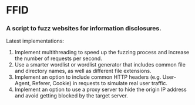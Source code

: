 # FFID
### A script to fuzz websites for information disclosures.
Latest implementations:
  1.  Implement multithreading to speed up the fuzzing process and increase the number of requests per second.
  2.  Use a smarter wordlist or wordlist generator that includes common file and directory names, as well as different file extensions.
  3.  Implement an option to include common HTTP headers (e.g. User-Agent, Referer, Cookie) in requests to simulate real user traffic.
  4.  Implement an option to use a proxy server to hide the origin IP address and avoid getting blocked by the target server.
